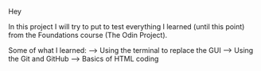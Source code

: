 Hey

In this project I will try to put to test everything I learned (until this point) from the Foundations course (The Odin Project).

Some of what I learned:
--> Using the terminal to replace the GUI
--> Using the Git and GitHub
--> Basics of HTML coding 
